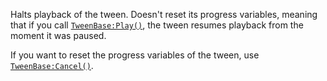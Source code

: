 Halts playback of the tween. Doesn't reset its progress variables, meaning
that if you call [`TweenBase:Play()`](https://create.roblox.com/docs/reference/engine/classes/TweenBase#Play), the tween resumes playback from
the moment it was paused.

If you want to reset the progress variables of the tween, use
[`TweenBase:Cancel()`](https://create.roblox.com/docs/reference/engine/classes/TweenBase#Cancel).